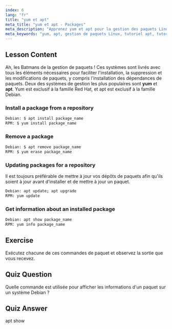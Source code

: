 ```yaml
---
index: 6
lang: "fr"
title: "yum et apt"
meta_title: "yum et apt - Packages"
meta_description: "Apprenez yum et apt pour la gestion des paquets Linux. Installez, supprimez et mettez à jour des logiciels sur les systèmes Debian/RPM avec ce tutoriel pour débutants. Commencez dès aujourd'hui !"
meta_keywords: "yum, apt, gestion de paquets Linux, tutoriel apt, tutoriel yum, commandes Linux, guide du débutant, installation de paquets"
---
```


## Lesson Content

Ah, les Batmans de la gestion de paquets ! Ces systèmes sont livrés avec tous les éléments nécessaires pour faciliter l'installation, la suppression et les modifications de paquets, y compris l'installation des dépendances de paquets. Deux des systèmes de gestion les plus populaires sont **yum** et **apt**. Yum est exclusif à la famille Red Hat, et apt est exclusif à la famille Debian.

### Install a package from a repository

```bash
Debian: $ apt install package_name
RPM: $ yum install package_name
```

### Remove a package

```bash
Debian: $ apt remove package_name
RPM: $ yum erase package_name
```

### Updating packages for a repository

Il est toujours préférable de mettre à jour vos dépôts de paquets afin qu'ils soient à jour avant d'installer et de mettre à jour un paquet.

```bash
Debian: apt update; apt upgrade
RPM: yum update
```

### Get information about an installed package

```bash
Debian: apt show package_name
RPM: yum info package_name
```

## Exercise

Exécutez chacune de ces commandes de paquet et observez la sortie que vous recevez.

## Quiz Question

Quelle commande est utilisée pour afficher les informations d'un paquet sur un système Debian ?

## Quiz Answer

apt show
